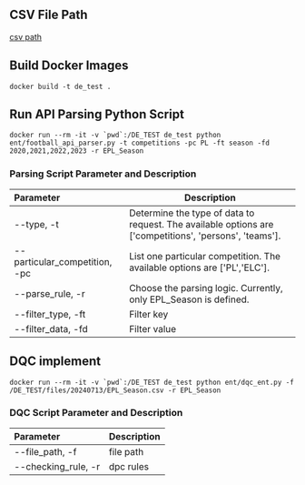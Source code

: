 ## CSV File Path
[csv path](https://github.com/mou-tw/DE_test/blob/main/files/20240713/EPL_Season.csv)


## Build Docker Images
```
docker build -t de_test . 
```

## Run API Parsing Python Script
```
docker run --rm -it -v `pwd`:/DE_TEST de_test python ent/football_api_parser.py -t competitions -pc PL -ft season -fd 2020,2021,2022,2023 -r EPL_Season
```

### Parsing Script Parameter and Description
| Parameter | Description | 
| :--- | ---- | 
| --type, -t |  Determine the type of data to request. The available options are ['competitions', 'persons', 'teams'].|  
| --particular_competition, -pc | List one particular competition. The available options are ['PL','ELC']. |  
| --parse_rule, -r | Choose the parsing logic. Currently, only EPL_Season is defined. |  
| --filter_type, -ft | Filter key |
| --filter_data, -fd | Filter value |  

## DQC implement
```
docker run --rm -it -v `pwd`:/DE_TEST de_test python ent/dqc_ent.py -f /DE_TEST/files/20240713/EPL_Season.csv -r EPL_Season
```

### DQC Script Parameter and Description
| Parameter | Description | 
| :--- | ---- |
| --file_path, -f | file path|
| --checking_rule, -r | dpc rules|  
